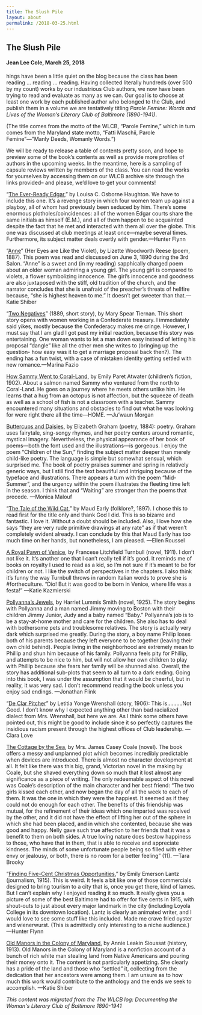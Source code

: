 ```yaml
---
title: The Slush Pile
layout: about
permalink: /2018-03-25.html
---
```


## The Slush Pile
#### Jean Lee Cole, March 25, 2018

hings have been a little quiet on the blog because the class has been reading … reading … reading. Having collected literally hundreds (over 500 by my count) works by our industrious Club authors, we now have been trying to read and evaluate as many as we can. Our goal is to choose at least one work by each published author who belonged to the Club, and publish them in a volume we are tentatively titling *Parole Femine: Words and Lives of the Woman’s Literary Club of Baltimore (1890-1941)*. 

(The title comes from the motto of the WLCB, “Parole Femine,” which in turn comes from the Maryland state motto, “Fatti Maschii, Parole Femine”—”Manly Deeds, Womanly Words.”)

We will be ready to release a table of contents pretty soon, and hope to preview some of the book’s contents as well as provide more profiles of authors in the upcoming weeks. In the meantime, here is a sampling of capsule reviews written by members of the class. You can read the works for yourselves by accessing them on our WLCB archive site through the links provided– and please, we’d love to get your comments!

“[The Ever-Ready Edgar](https://elizajames.github.io/WLCB_draft/item.html?id=261),” by Louisa C. Osborne Haughton. We have to include this one. It’s a revenge story in which four women team up against a playboy, all of whom had previously been seduced by him. There’s some enormous plotholes/coincidences: all of the women Edgar courts share the same initials as himself (E.M.), and all of them happen to be acquainted despite the fact that he met and interacted with them all over the globe. This one was discussed at club meetings at least once—maybe several times. Furthermore, its subject matter deals overtly with gender.—Hunter Flynn

“[Anne](https://archive.org/details/abranchmaypoems00reesgoog)” (Her Eyes are Like the Violet), by Lizette Woodworth Reese (poem, 1887). This poem was read and discussed on June 3, 1890 during the 3rd Salon. “Anne” is a sweet and (in my reading) sapphically charged poem about an older woman admiring a young girl. The young girl is compared to violets, a flower symbolizing innocence. The girl’s innocence and goodness are also juxtaposed with the stiff, old tradition of the church, and the narrator concludes that she is unafraid of the preacher’s threats of hellfire because, “she is highest heaven to me.” It doesn’t get sweeter than that.—Katie Shiber

“[Two Negatives](https://elizajames.github.io/WLCB_draft/item.html?id=227)” (1889, short story), by Mary Spear Tiernan. This short story opens with women working in a Confederate treasury. I immediately said yikes, mostly because the Confederacy makes me cringe. However, I must say that I am glad I got past my initial reaction, because this story was entertaining. One woman wants to let a man down easy instead of letting his proposal “dangle” like all the other men she writes to (bringing up the question- how easy was it to get a marriage proposal back then?).  The ending has a fun twist, with a case of mistaken identity getting settled with new romance.—Marina Fazio

[How Sammy Went to Coral-Land](https://elizajames.github.io/WLCB_draft/item.html?id=195), by Emily Paret Atwater (children’s fiction, 1902). About a salmon named Sammy who ventured from the north to Coral-Land. He goes on a journey where he meets others unlike him. He learns that a hug from an octopus is not affection, but the squeeze of death as well as a school of fish is not a classroom with a teacher. Sammy encountered many situations and obstacles to find out what he was looking for were right there all the time—HOME. —Ju’waun Morgan

[Buttercups and Daisies](https://elizajames.github.io/WLCB_draft/item.html?id=293), by Elizabeth Graham (poetry, 1884): poetry. Graham uses fairytale, sing-songy rhymes, and her poetry centers around romantic, mystical imagery. Nevertheless, the physical appearance of her book of poems—both the font used and the illustrations—is gorgeous. I enjoy the poem “Children of the Sun,” finding the subject matter deeper than merely child-like poetry. The language is simple but somewhat sensual, which surprised me. The book of poetry praises summer and spring in relatively generic ways, but I still find the text beautiful and intriguing because of the typeface and illustrations. There appears a turn with the poem “Mid-Summer”, and the urgency within the poem illustrates the fleeting time left in the season. I think that and “Waiting” are stronger than the poems that precede. —Monica Malouf

“[The Tale of the Wild Cat](https://elizajames.github.io/WLCB_draft/item.html?id=451),” by Maud Early (folklore?, 1897). I chose this to read first for the title only and thank God I did. This is so bizarre and fantastic. I love it. Without a doubt should be included. Also, I love how she says “they are very rude primitive drawings at any rate” as if that weren’t completely evident already. I can conclude by this that Maud Early has too much time on her hands, but nonetheless, I am pleased. —Ellen Roussel

[A Royal Pawn of Venice](https://elizajames.github.io/WLCB_draft/item.html?id=134), by Francese Litchfield Turnbull (novel, 1911). I don’t not like it. It’s another one that I can’t really tell if it’s good. It reminds me of books on royalty I used to read as a kid, so I’m not sure if it’s meant to be for children or not. I like the switch of perspectives in the chapters. I also think it’s funny the way Turnbull throws in random Italian words to prove she is #fortheculture. “Dio! But it was good to be born in Venice, where life was a festa!” —Katie Kazmierski

[Pollyanna’s Jewels](https://archive.org/details/pollyannasjewels00smit), by Harriet Lummis Smith (novel, 1925). The story begins with Pollyanna and a man named Jimmy moving to Boston with their children Jimmy Junior, Judy and a baby named “Baby.” Pollyanna’s job is to be a stay-at-home mother and care for the children. She also has to deal with bothersome pets and troublesome relatives. The story is actually very dark which surprised me greatly. During the story, a boy name Philip loses both of his parents because they left everyone to be together (leaving their own child behind). People living in the neighborhood are extremely mean to Phillip and shun him because of his family. Pollyanna feels pity for Phillip, and attempts to be nice to him, but will not allow her own children to play with Phillip because she fears her family will be shunned also. Overall, the story has additional sub-plots that seem to all turn to a dark ending. Going into this book, I was under the assumption that it would be cheerful, but in reality, it was very sad. I don’t recommend reading the book unless you enjoy sad endings. —Jonathan Flink

“[De Clar Pitcher](https://elizajames.github.io/WLCB_draft/item.html?id=1544)” by Letitia Yonge Wrenshall (story, 1906): This is……….Not Good. I don’t know why I expected anything other than bad racialized dialect from Mrs. Wrenshall, but here we are. As I think some others have pointed out, this might be good to include since it so perfectly captures the insidious racism present through the highest offices of Club leadership. —Clara Love

[The Cottage by the Sea](https://elizajames.github.io/WLCB_draft/item.html?id=449), by Mrs. James Casey Coale (novel). The book offers a messy and unplanned plot which becomes incredibly predictable when devices are introduced. There is almost no character development at all. It felt like there was this big, grand, Victorian novel in the making by Coale, but she shaved everything down so much that it lost almost any significance as a piece of writing. The only redeemable aspect of this novel was Coale’s description of the main character and her best friend: “The two girls kissed each other, and now began the day of all the week to each of them. It was the one in which they were the happiest. It seemed as if they could not do enough for each other. The benefits of this friendship was mutual, for the refinement of their ideas which one imparted was received by the other, and it did not have the effect of lifting her out of the sphere in which she had been placed, and in which she contented, because she was good and happy. Nelly gave such true affection to her friends that it was a benefit to them on both sides. A true loving nature does bestow happiness to those, who have that in them, that is able to receive and appreciate kindness. The minds of some unfortunate people being so filled with either envy or jealousy, or both, there is no room for a better feeling” (11). —Tara Brooky

“[Finding Five-Cent Christmas Opportunities](https://elizajames.github.io/WLCB_draft/item.html?id=158),” by Emily Emerson Lantz (journalism, 1915). This is weird. It feels a bit like one of those commercials designed to bring tourism to a city that is, once you get there, kind of lames. But I can’t explain why I enjoyed reading it so much. It really gives you a picture of some of the best Baltimore had to offer for five cents in 1915, with shout-outs to just about every major landmark in the city (including Loyola College in its downtown location). Lantz is clearly an animated writer, and I would love to see some stuff like this included. Made me crave fried oyster and wienerwurst. (This is admittedly only interesting to a niche audience.) —Hunter Flynn

[Old Manors in the Colony of Maryland](https://elizajames.github.io/WLCB_draft/item.html?id=183), by Annie Leakin Sioussat (history, 1913). Old Manors in the Colony of Maryland is a nonfiction account of a bunch of rich white man stealing land from Native Americans and pouring their money onto it. The content is not particularly appetizing. She clearly has a pride of the land and those who “settled” it, collecting from the dedication that her ancestors were among them. I am unsure as to how much this work would contribute to the anthology and the ends we seek to accomplish. —Katie Shiber

*This content was migrated from the The WLCB log: Documenting the Woman's Literary Club of Baltimore 1890-1941*